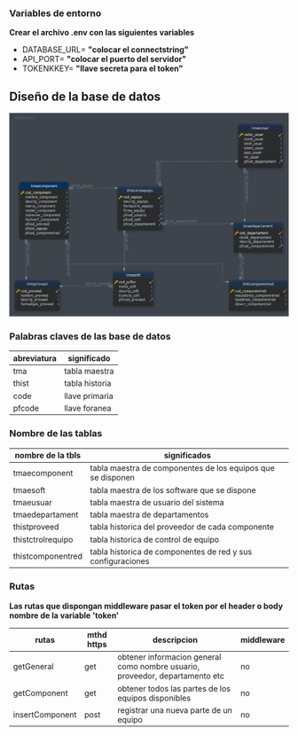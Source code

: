 ### Variables de entorno
**Crear el archivo .env con las siguientes variables**
- DATABASE_URL= **"colocar el connectstring"**
- API_PORT= **"colocar el puerto del servidor"**
- TOKENKKEY= **"llave secreta para el token"**


## Diseño de la base de datos
![alt text](./arquitectura/db.PNG)

### Palabras claves de las base de datos
|abreviatura | significado |
|------------|--------|
|tma|tabla maestra|
|thist|tabla historia|
|code |llave primaria|
|pfcode|llave foranea|

### Nombre de las tablas 
|nombre de la tbls|significados|
|-------------|----------------------------|
|tmaecomponent|tabla maestra de componentes de los equipos que se disponen|
|tmaesoft|tabla maestra de los software que se dispone|
|tmaeusuar|tabla maestra de usuario del sistema|
|tmaedepartament |tabla maestra de departamentos|
|thistproveed |tabla historica del proveedor de cada componente|
|thistctrolrequipo |tabla historica de control de equipo|
|thistcomponentred |tabla historica de componentes de red y sus configuraciones|


### Rutas
**Las rutas que dispongan middleware pasar el token por el header o body nombre de la variable 'token'**

|rutas          |mthd https|                 descripcion|         middleware         |
|---------------|----------|----------------------------|----------------------------|
|getGeneral     |get       | obtener informacion general como nombre usuario, proveedor, departamento etc|no|
|getComponent   |get       | obtener todos las partes de los equipos disponibles|no|
|insertComponent|post      | registrar una nueva parte de un equipo|no|
